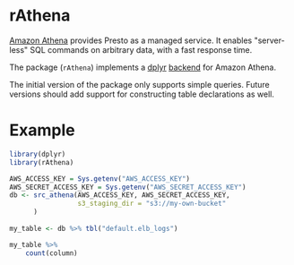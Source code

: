# rAthena

[Amazon Athena](https://aws.amazon.com/athena/) provides Presto as a managed service. It enables "server-less" SQL commands on arbitrary data, with a fast response time.

The package (`rAthena`) implements a [dplyr]() [backend]() for Amazon Athena.

The initial version of the package only supports simple queries. Future versions should add support for constructing table declarations as well.

# Example

```r
library(dplyr)
library(rAthena)

AWS_ACCESS_KEY = Sys.getenv("AWS_ACCESS_KEY")
AWS_SECRET_ACCESS_KEY = Sys.getenv("AWS_SECRET_ACCESS_KEY")
db <- src_athena(AWS_ACCESS_KEY, AWS_SECRET_ACCESS_KEY,
                 s3_staging_dir = "s3://my-own-bucket"
      )
      
my_table <- db %>% tbl("default.elb_logs")

my_table %>%
    count(column)
```
